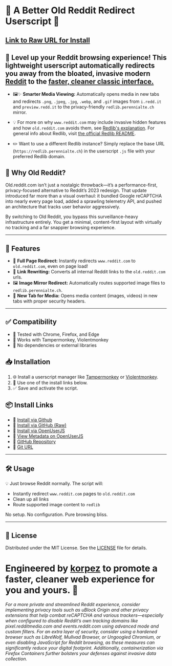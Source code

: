 # 🚀  A Better Old Reddit Redirect Userscript 🌟

## [Link to Raw URL for Install](https://raw.githubusercontent.com/korpez/reddit_redirect/refs/heads/main/reddit_redirect.js)

## 🎯 **Level up your Reddit browsing experience!** This lightweight userscript automatically redirects you away from the bloated, invasive modern [Reddit](https://www.reddit.com) to the [faster, cleaner classic interface.](https://old.reddit.com)

- 🖼️✨ **Smarter Media Viewing:** Automatically opens media in new tabs and redirects `.png`, `.jpeg`, `.jpg`, `.webp`, and `.gif` images from `i.redd.it` and `preview.redd.it` to the privacy-friendly `redlib.perennialte.ch` mirror.

- 💡 For more on why `www.reddit.com` may include invasive hidden features and how `old.reddit.com` avoids them, see [Redlib's explanation](https://github.com/redlib-org/redlib?tab=readme-ov-file#reddit). For general info about Redlib, visit [the official Redlib README](https://github.com/redlib-org/redlib/blob/main/README.md).

- ✏️ Want to use a different Redlib instance? Simply replace the base URL (`https://redlib.perennialte.ch`) in the userscript `.js` file with your preferred Redlib domain.

## 🧭 **Why Old Reddit?**
Old.reddit.com isn’t just a nostalgic throwback—it’s a performance-first, privacy-focused alternative to Reddit’s 2023 redesign. That update introduced far more than a visual overhaul: it bundled Google reCAPTCHA into nearly every page load, added a sprawling telemetry API, and pushed an architecture that tracks user behavior aggressively.

By switching to Old Reddit, you bypass this surveillance-heavy infrastructure entirely. You get a minimal, content-first layout with virtually no tracking and a far snappier browsing experience.

---

## 🚨 Features

- 🔁 **Full Page Redirect:** Instantly redirects `www.reddit.com` to `old.reddit.com`, even on page load!
- 🔄 **Link Rewriting:** Converts all internal Reddit links to the `old.reddit.com` urls.
- 🖼️ **Image Mirror Redirect:** Automatically routes supported image files to `redlib.perennialte.ch`.
- 🔗 **New Tab for Media:** Opens media content (images, videos) in new tabs with proper security headers.

---

## ✅ Compatibility

- 🧪 Tested with Chrome, Firefox, and Edge
- 🧩 Works with Tampermonkey, Violentmonkey
- 💯 No dependencies or external libraries

## 📥 Installation

1. 🌐 Install a userscript manager like [Tampermonkey](https://www.tampermonkey.net/) or [Violentmonkey](https://violentmonkey.github.io/get-it/).
2. 🧩 Use one of the install links below.
3. ✅ Save and activate the script.

## 📦 Install Links
- 🔶 [Install via Github](https://github.com/korpez/reddit_redirect/releases/latest)
- 🔗 [Install via GitHub (Raw)](https://raw.githubusercontent.com/korpez/reddit_redirect/main/reddit_redirect.js)
- 🧩 [Install via OpenUserJS](https://openuserjs.org/install/korpez/A_Better_Old_Reddit_Redirect.user.js)
- 📄 [View Metadata on OpenUserJS](https://openuserjs.org/meta/korpez/A_Better_Old_Reddit_Redirect.meta.js)
- 📁 [GitHub Repository](https://github.com/korpez/reddit_redirect)
- 🧬 [Git URL](https://github.com/korpez/reddit_redirect.git)
  
---

## 🛠️ Usage

💡 Just browse Reddit normally. The script will:
- Instantly redirect `www.reddit.com` pages to `old.reddit.com`
- Clean up all links
- Route supported image content to `redlib`

No setup. No configuration. Pure browsing bliss.

---

## 📜 License

Distributed under the MIT License. See the [LICENSE](LICENSE) file for details.

# Engineered by [**korpez**](https://github.com/korpez) to promote a faster, cleaner web experience for you and yours. 🐧


*For a more private and streamlined Reddit experience, consider implementing privacy tools such as uBlock Origin and other privacy extensions that help combat reCAPTCHA and various trackers—especially when configured to disable Reddit’s own tracking domains like pixel.redditmedia.com and events.reddit.com using advanced mode and custom filters. For an extra layer of security, consider using a hardened browser such as LibreWolf, Mullvad Browser, or Ungoogled Chromium, or even disabling JavaScript for Reddit browsing, as these measures can significantly reduce your digital footprint. Additionally, containerization via Firefox Containers further bolsters your defenses against invasive data collection.*
